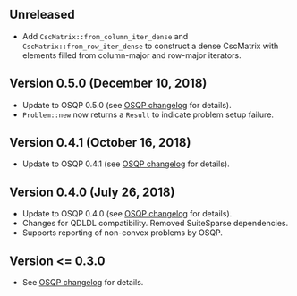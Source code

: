 Unreleased
-----------
- Add `CscMatrix::from_column_iter_dense` and `CscMatrix::from_row_iter_dense` to construct a dense CscMatrix with elements filled from column-major and row-major iterators.

Version 0.5.0 (December 10, 2018)
-----------
- Update to OSQP 0.5.0 (see [OSQP changelog][osqp-clog] for details).
- `Problem::new` now returns a `Result` to indicate problem setup failure.

Version 0.4.1 (October 16, 2018)
-----------
- Update to OSQP 0.4.1 (see [OSQP changelog][osqp-clog] for details).

Version 0.4.0 (July 26, 2018)
-----------
- Update to OSQP 0.4.0 (see [OSQP changelog][osqp-clog] for details).
- Changes for QDLDL compatibility.  Removed SuiteSparse dependencies.
- Supports reporting of non-convex problems by OSQP.

Version <= 0.3.0
----------------
- See [OSQP changelog][osqp-clog] for details.

[osqp-clog]: https://github.com/oxfordcontrol/osqp/blob/master/CHANGELOG.md "OSQP changelog"
